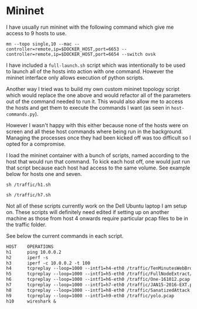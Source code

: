 # Mininet
I have usually run mininet with the following command which give me access to 9 hosts to use.
```commandline
mn --topo single,10 --mac --controller=remote,ip=$DOCKER_HOST,port=6653 --controller=remote,ip=$DOCKER_HOST,port=6654 --switch ovsk
```

I have included a `full-launch.sh` script which was intentionally to be used to launch all of the hosts into action with one command. However the mininet interface only allows execution of python scripts.

Another way I tried was to build my own custom mininet topology script which would replace the one above and would refactor all of the parameters out of the command needed to run it. This would also allow me to access the hosts and get them to execute the commands I want (as seen in `host-commands.py`).

However I wasn't happy with this either because none of the hosts were on screen and all these host commands where being run in the background. Managing the processes once they had been kicked off was too difficult so I opted for a compromise.

I load the mininet container with a bunch of scripts, named according to the host that would run that command. To kick each host off, one would just run that script because each host had access to the same volume.  See example below for hosts one and seven.
```commandline
sh /traffic/h1.sh
```
```commandline
sh /traffic/h7.sh
```

Not all of these scripts currently work on the Dell Ubuntu laptop I am setup on. These scripts will definitely need edited if setting up on another machine as those from host 4 onwards require particular pcap files to be in the traffic folder.

See below the current commands in each script.

```markdown
HOST    OPERATIONS
h1      ping 10.0.0.2
h2      iperf -s
h3      iperf -c 10.0.0.2 -t 100
h4      tcpreplay --loop=1000 --intf1=h4-eth0 /traffic/TenMinutesWebBrowsing.pcap
h5      tcpreplay --loop=1000 --intf1=h5-eth0 /traffic/FullNodeExtract/161008-9-308cfb2fe4b2.pcap.pcap
h6      tcpreplay --loop=1000 --intf1=h6-eth0 /traffic/One-161012.pcap
h7      tcpreplay --loop=1000 --intf1=h7-eth0 /traffic/JAN15-2016-EXT.pcap
h8      tcpreplay --loop=1000 --intf1=h8-eth0 /traffic/SanatizedAttack.pcap
h9      tcpreplay --loop=1000 --intf1=h9-eth0 /traffic/yolo.pcap
h10     wireshark &
```
